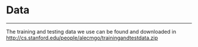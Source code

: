 # Data

---

The training and testing data we use can be found and downloaded in http://cs.stanford.edu/people/alecmgo/trainingandtestdata.zip
